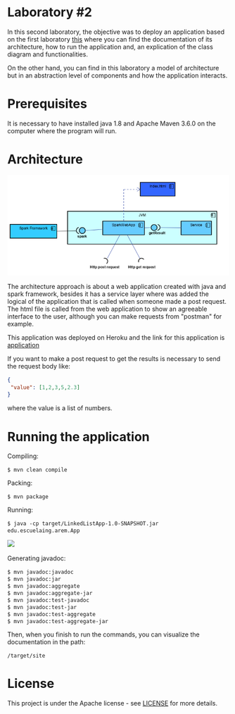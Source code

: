 # Laboratory #2 

In this second laboratory, the objective was to deploy an application based on the first laboratory [this](https://github.com/anamaria1299/Laboratorio-1-AREM) where you can find the documentation of its architecture, how to run the application and, an explication of the class diagram and functionalities.

On the other hand, you can find in this laboratory a model of architecture but in an abstraction level of components and how the application interacts.

# Prerequisites

It is necessary to have installed java 1.8 and Apache Maven 3.6.0 on the computer where the program will run.

# Architecture

![](https://github.com/anamaria1299/Laboratory-2-AREM/blob/master/src/site/resources/Component_Diagram.PNG)

The architecture approach is about a web application created with java and spark framework, besides it has a service layer where was added the logical of the application that is called when someone made a post request. The html file is called from the web application to show an agreeable interface to the user, although you can make requests from "postman" for example. 

This application was deployed on Heroku and the link for this application is [application](https://mean-deviation.herokuapp.com/operation)

If you want to make a post request to get the results is necessary to send the request body like:

```json
{
 "value": [1,2,3,5,2.3]
}
```

where the value is a list of numbers.


# Running the application

Compiling:
```console
$ mvn clean compile
```
Packing:
```console
$ mvn package
```
Running:
```console
$ java -cp target/LinkedListApp-1.0-SNAPSHOT.jar edu.escuelaing.arem.App
```
![](https://github.com/anamaria1299/Laboratory-2-AREM/blob/master/src/site/resources/runningApp.PNG)

Generating javadoc:
```console
$ mvn javadoc:javadoc
$ mvn javadoc:jar
$ mvn javadoc:aggregate
$ mvn javadoc:aggregate-jar
$ mvn javadoc:test-javadoc
$ mvn javadoc:test-jar
$ mvn javadoc:test-aggregate
$ mvn javadoc:test-aggregate-jar
```
Then, when you finish to run the commands, you can visualize the documentation in the path:
```
/target/site
```

# License

This project is under the Apache license - see [LICENSE](https://github.com/anamaria1299/Laboratory-2-AREM/blob/master/LICENSE.txt) for more details.
